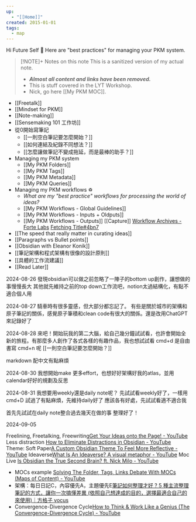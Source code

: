 ```yaml
---
up:
  - "[[Home]]"
created: 2015-01-01
tags:
  - map
---
```

Hi Future Self 👋 Here are "best practices" for managing your PKM system. 

> [!NOTE]+ Notes on this note
> This is a sanitized version of my actual note. 
> - ***Almost all content and links have been removed.***
> - This is stuff covered in the LYT Workshop.
> - Nick, go here [[My PKM MOC]].

- [[Freetalk]]
- [[Mindset for PKM]]
- [[Note-making]]
- [[Sensemaking 101 工作坊]] 
- 從0開始寫筆記
	- [[一則空白筆記要怎麼開始？]]
	- [[如何連結及紀錄不同想法？]]
	- [[怎麼讓做筆記不變成拖延，而是最棒的助手？]]
- Managing my PKM system
	- [[My PKM Folders]]
	- [[My PKM Tags]]
	- [[My PKM Metadata]]
	- [[My PKM Queries]]
- Managing my PKM workflows ♽
	- *What are my "best practice" workflows for processing the world of ideas?*
	- [[My PKM Workflows - Global Guidelines]]
	- [[My PKM Workflows - Inputs + Oldputs]]
	- [[My PKM Workflows - Outputs]]
	[[Capture]]
[Workflow Archives - Forte Labs](https://fortelabs.com/blog/category/topics/workflow/)
[Fetching Title#4bn7](https://fortelabs.com/blog/inner-limits/)
- [[The speed that really matter in curating ideas]]
- [[Paragraphs vs Bullet points]]
- [[Obsidian with Eleanor Konik]]
- [[筆記架構和程式架構有很像的設計原則]]
- [[具體的工作流建議]]
- [[Read Later]]

2024-08-26
發現obsidian可以做之前忽略了一陣子的bottom up創作，讓想做的事慢慢長大
其他就先維持之前的top down工作流吧，notion太過結構化，有點不適合個人用

2024-08-27
騎車時有很多靈感，但大部分都忘記了。
有些是關於城市的架構和原子筆記的關係，感覺原子筆積和clean code有很大的關係。還是改用ChatGPT來記錄好了

2024-08-28
來吧！開始玩我的第二大腦，給自己幾分鐘試試看，也許會開始全新的旅程。有那麼多人創作了各式各樣的有趣作品，我也想試試看
cmd+d 是自由書寫
cmd+n 呢
[[一則空白筆記要怎麼開始？]]

markdown 配中文有點麻煩

2024-08-30
我想開始make 更多effort，也想好好架構好我的atlas，並用calendar好好的規劃及反思

2024-08-31
我想要用weekly還是daily note呢？
先試試看weekly好了，一樣用cmd+D
試過了有點麻煩，先維持daily好了
應該各有好處，先試試看適不適合我

首先先試試在daily note整合過去幾天在做的事
整理好了！

2024-09-05

Freelining, Freetalking, Freewriting[Get Your Ideas onto the Page! - YouTube](https://www.youtube.com/watch?v=NQkMTHKl1D8)
Less distraction [How to Eliminate Distractions in Obsidian - YouTube](https://www.youtube.com/watch?v=u0Sk2CBZUb4)
Theme: Soft Paper[A Custom Obsidian Theme To Feel More Reflective - YouTube](https://www.youtube.com/watch?v=lUZjpIhYOEw)
Ideaverse[What Is An Ideaverse? A visual metaphor - YouTube](https://www.youtube.com/watch?v=j2tFvpvJhQA)
Moc Live [Is Obsidian the True Second Brain? ft. Nick Milo - YouTube](https://www.youtube.com/watch?v=uoD6oURbRsc)


- MOCs example [Solving The Folder, Tags, Links Debate With MOCs (Maps of Content) - YouTube](https://www.youtube.com/watch?v=gXvozu3I4K0)
- 架構：每日日記C，內容優先A，主題優先E[筆記如何整理才好 ? 5 種主流整理筆記的方式，讓你一次搞懂差異 (依照自己想達成的目的，選擇最適合自己的來使用)｜方格子 vocus](https://vocus.cc/article/62e3ac79fd897800018d9c8e)
- Convergence-Divergence Cycle[How to Think & Work Like a Genius (The Convergence-Divergence Cycle) - YouTube](https://www.youtube.com/watch?v=mYewr4EfxrE)